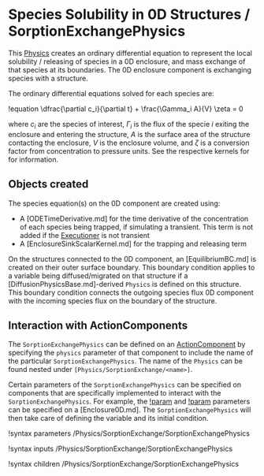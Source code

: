 # Species Solubility in 0D Structures / SorptionExchangePhysics

This [Physics](syntax/Physics/index.md) creates an ordinary differential equation to represent the local solubility / releasing of species
in a 0D enclosure, and mass exchange of that species at its boundaries. The 0D enclosure component is exchanging species with
a structure.

The ordinary differential equations solved for each species are:

!equation
\dfrac{\partial c_i}{\partial t} + \frac{\Gamma_i A}{V} \zeta = 0

where $c_i$ are the species of interest, $\Gamma_i$ is the flux of the specie $i$ exiting the enclosure and entering the
structure, $A$ is the surface area of the structure contacting the enclosure,
$V$ is the enclosure volume, and $\zeta$ is a conversion factor from
concentration to pressure units.
See the respective kernels for for information.

## Objects created

The species equation(s) on the 0D component are created using:

- A [ODETimeDerivative.md] for the time derivative of the concentration of each species being trapped, if simulating a transient. This term is not added if the [Executioner](syntax/Executioner/index.md) is not transient
- A [EnclosureSinkScalarKernel.md] for the trapping and releasing term

On the structures connected to the 0D component, an [EquilibriumBC.md] is created on their outer surface boundary.
This boundary condition applies to a variable being diffused/migrated on that structure if a [DiffusionPhysicsBase.md]-derived
`Physics` is defined on this structure.
This boundary condition connects the outgoing species flux 0D component with the incoming species flux on the boundary of the structure.

## Interaction with ActionComponents

The `SorptionExchangePhysics` can be defined on an [ActionComponent](syntax/ActionComponents/index.md) by specifying the `physics` parameter of that component to include the name of the particular `SorptionExchangePhysics`. The name of the `Physics` can be found nested under `[Physics/SorptionExchange/<name>]`.

Certain parameters of the `SorptionExchangePhysics` can be specified on components that are specifically implemented to interact with the
`SorptionExchangePhysics`. For example, the [!param](/ActionComponents/Enclosure0D/species) and
[!param](/ActionComponents/Enclosure0D/species_initial_pressures) parameters can be specified on a [Enclosure0D.md].
The `SorptionExchangePhysics` will then take care of defining the variable and its initial condition.

!syntax parameters /Physics/SorptionExchange/SorptionExchangePhysics

!syntax inputs /Physics/SorptionExchange/SorptionExchangePhysics

!syntax children /Physics/SorptionExchange/SorptionExchangePhysics
